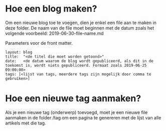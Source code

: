 # Hoe een blog maken?

Om een nieuwe blog toe te voegen, dien je enkel een file aan te maken in deze folder. De naam van de file moet beginnen met de datum zoals het volgende voorbeeld: 2019-06-30-file-name.md

Parameters voor de front matter.

```
layout: blog
title:  "<de titel die moet worden getoond>"
date:   <de datum waarom de blog wordt gepubliceerd, als dit in de toekomst is, wordt niets gepubliceerd. Formaat zoals 2019-06-25 09:00:00>
tags: [<lijst van tags, meerdere tags zijn mogelijk door comma te gebruiken>]
```

# Hoe een nieuwe tag aanmaken?

Als je een nieuwe tag (onderwerp) toevoegd, moet je een nieuwe file aanmaken in de folder /tag om een pagina te genereren met de lijst van alle artikels met die tag.
